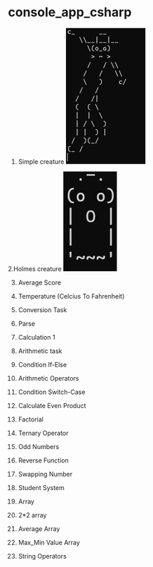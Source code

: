 # console_app_csharp

1. Simple creature
![Simple Creature](simple_creature.png)

2.Holmes creature
![Basic Creature](basiccreature.png)

3. Average Score

4. Temperature (Celcius To Fahrenheit)

5. Conversion Task

6. Parse 

7. Calculation 1

8. Arithmetic task

9. Condition If-Else 

10. Arithmetic Operators

11. Condition Switch-Case

12. Calculate Even Product

13. Factorial

14. Ternary Operator

15. Odd Numbers

16. Reverse Function 

17. Swapping Number

18. Student System

19. Array 

20. 2*2 array

21. Average Array

22. Max_Min Value Array

23. String Operators






